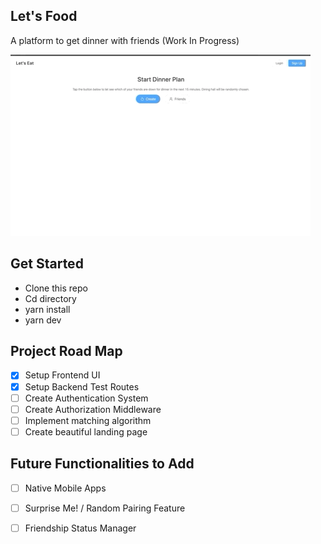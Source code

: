 ## Let's Food ###

A platform to get dinner with friends (Work In Progress)

![alt text](https://raw.githubusercontent.com/Orang-utan/lets-food/master/docs/demo.gif "Work in Progress")

## Get Started
- Clone this repo
- Cd directory
- yarn install
- yarn dev

## Project Road Map
- [x] Setup Frontend UI
- [x] Setup Backend Test Routes
- [ ] Create Authentication System
- [ ] Create Authorization Middleware
- [ ] Implement matching algorithm
- [ ] Create beautiful landing page

## Future Functionalities to Add
- [ ] Native Mobile Apps
- [ ] Surprise Me! / Random Pairing Feature
- [ ] Friendship Status Manager


